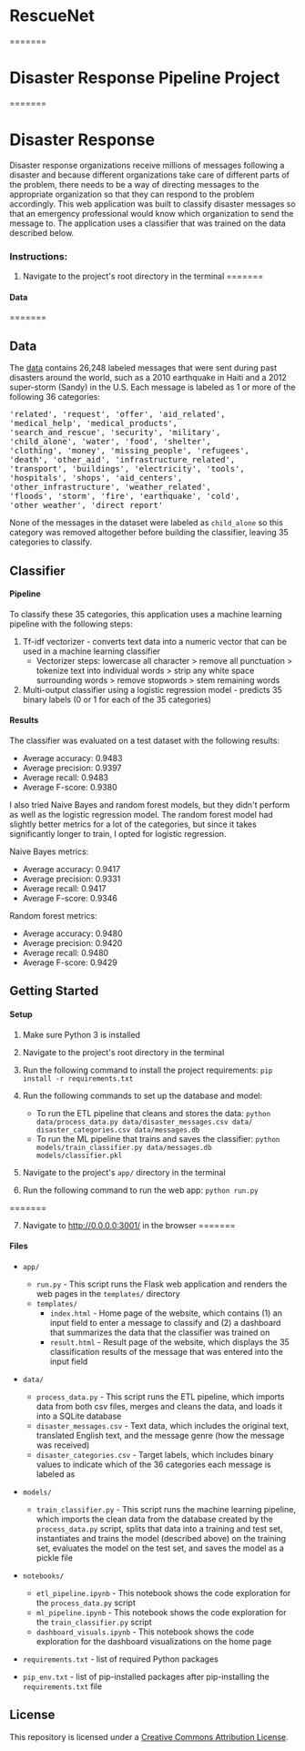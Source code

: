 

# RescueNet
=======
# Disaster Response Pipeline Project
=======
# Disaster Response
Disaster response organizations receive millions of messages following a disaster and because different organizations take care of different parts of the problem, there needs to be a way of directing messages to the appropriate organization so that they can respond to the problem accordingly. 
This web application was built to classify disaster messages so that an emergency professional would know which organization to send the message to.
The application uses a classifier that was trained on the data described below.



### Instructions:
1. Navigate to the project's root directory in the terminal
=======


#### Data
=======
## Data

The [data](https://appen.com/datasets/combined-disaster-response-data/) contains 26,248 labeled messages that were sent during past disasters around the world, such as a 2010 earthquake in Haiti and a 2012 super-storm (Sandy) in the U.S.
Each message is labeled as 1 or more of the following 36 categories: <br />

<pre>
'related', 'request', 'offer', 'aid_related', 
'medical_help', 'medical_products',
'search_and_rescue', 'security', 'military', 
'child_alone', 'water', 'food', 'shelter', 
'clothing', 'money', 'missing_people', 'refugees', 
'death', 'other_aid', 'infrastructure_related', 
'transport', 'buildings', 'electricity', 'tools', 
'hospitals', 'shops', 'aid_centers', 
'other_infrastructure', 'weather_related', 
'floods', 'storm', 'fire', 'earthquake', 'cold', 
'other_weather', 'direct_report'
</pre>

None of the messages in the dataset were labeled as `child_alone` so this category was removed altogether before building the classifier, leaving 35 categories to classify.


## Classifier

#### Pipeline

To classify these 35 categories, this application uses a machine learning pipeline with the following steps:

1. Tf-idf vectorizer - converts text data into a numeric vector that can be used in a machine learning classifier
	- Vectorizer steps: lowercase all character > remove all punctuation > tokenize text into individual words > strip any white space surrounding words > remove stopwords > stem remaining words
2. Multi-output classifier using a logistic regression model - predicts 35 binary labels (0 or 1 for each of the 35 categories) 

#### Results

The classifier was evaluated on a test dataset with the following results:

- Average accuracy: 0.9483 <br />
- Average precision: 0.9397 <br />
- Average recall: 0.9483 <br />
- Average F-score: 0.9380

I also tried Naive Bayes and random forest models, but they didn't perform as well as the logistic regression model.
The random forest model had slightly better metrics for a lot of the categories, but since it takes significantly longer to train, I opted for logistic regression.

Naive Bayes metrics:
- Average accuracy: 0.9417 <br />
- Average precision: 0.9331 <br />
- Average recall: 0.9417 <br />
- Average F-score: 0.9346 <br />

Random forest metrics:
- Average accuracy: 0.9480 <br />
- Average precision: 0.9420 <br />
- Average recall: 0.9480 <br />
- Average F-score: 0.9429 <br />


## Getting Started

#### Setup

1. Make sure Python 3 is installed

2. Navigate to the project's root directory in the terminal

3. Run the following command to install the project requirements:
    `pip install -r requirements.txt`

4. Run the following commands to set up the database and model:

    - To run the ETL pipeline that cleans and stores the data:
        `python data/process_data.py data/disaster_messages.csv data/
        disaster_categories.csv data/messages.db`
    - To run the ML pipeline that trains and saves the classifier:
        `python models/train_classifier.py data/messages.db models/classifier.pkl`

5. Navigate to the project's `app/` directory in the terminal

6. Run the following command to run the web app:
    `python run.py`


=======

7. Navigate to http://0.0.0.0:3001/ in the browser
=======


#### Files

- `app/`
    - `run.py` - This script runs the Flask web application and renders the web pages in the `templates/` directory
    - `templates/`
        - `index.html` - Home page of the website, which contains (1) an input field to enter a message to classify and (2) a dashboard that summarizes the data that the classifier was trained on
        - `result.html` - Result page of the website, which displays the 35 classification results of the message that was entered into the input field
        
- `data/`
    - `process_data.py` - This script runs the ETL pipeline, which imports data from both csv files, merges and cleans the data, and loads it into a SQLite database
    - `disaster_messages.csv` - Text data, which includes the original text, translated English text, and the message genre (how the message was received)
    - `disaster_categories.csv` - Target labels, which includes binary values to indicate which of the 36 categories each message is labeled as

- `models/`
    - `train_classifier.py` - This script runs the machine learning pipeline, which imports the clean data from the database created by the `process_data.py` script, splits that data into a training and test set, instantiates and trains the model (described above) on the training set, evaluates the model on the test set, and saves the model as a pickle file
    
- `notebooks/`
    - `etl_pipeline.ipynb` - This notebook shows the code exploration for the `process_data.py` script
    - `ml_pipeline.ipynb` - This notebook shows the code exploration for the `train_classifier.py` script
    - `dashboard_visuals.ipynb` - This notebook shows the code exploration for the dashboard visualizations on the home page
    
- `requirements.txt` - list of required Python packages

- `pip_env.txt` - list of pip-installed packages after pip-installing the `requirements.txt` file


## License
This repository is licensed under a [Creative Commons Attribution License](https://creativecommons.org/licenses/by/4.0/).

